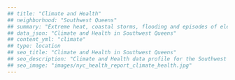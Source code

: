 ```yaml
---
## title: "Climate and Health"
## neighborhood: "Southwest Queens"
## summary: "Extreme heat, coastal storms, flooding and episodes of elevated ozone are climate-related hazards that may increase with climate change and have important public health impacts in New York City. Extreme weather can cause power outages, which also threaten public health. This report provides neighborhood indicators of climate-related hazards, vulnerability and health impacts."
## data_json: "Climate and Health in Southwest Queens"
## content_yml: "climate"
## type: location
## seo_title: "Climate and Health in Southwest Queens"
## seo_description: "Climate and Health data profile for the Southwest Queens neighborhood of NYC."
## seo_image: "images/nyc_health_report_climate_health.jpg"
---
```


